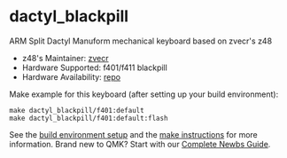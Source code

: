 # dactyl_blackpill

ARM Split Dactyl Manuform mechanical keyboard based on zvecr's z48

* z48's Maintainer: [zvecr](https://github.com/zvecr)
* Hardware Supported: f401/f411 blackpill
* Hardware Availability: [repo](https://github.com/zvecr/zv48)

Make example for this keyboard (after setting up your build environment):

    make dactyl_blackpill/f401:default
    make dactyl_blackpill/f401:default:flash

See the [build environment setup](https://docs.qmk.fm/#/getting_started_build_tools) and the [make instructions](https://docs.qmk.fm/#/getting_started_make_guide) for more information. Brand new to QMK? Start with our [Complete Newbs Guide](https://docs.qmk.fm/#/newbs).
